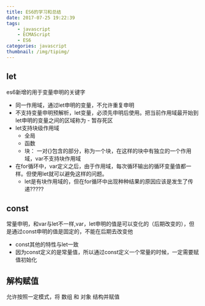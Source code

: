 ```yaml
---
title: ES6的学习和总结
date: 2017-07-25 19:22:39
tags:
	- javascript
    - ECMAScript
    - ES6
categories: javascript
thumbnail: /img/tipimg/
---
```

## let
es6新增的用于变量申明的关键字  

- 同一作用域，通过let申明的变量，不允许重复申明
- 不支持变量申明预解析，let变量，必须先申明后使用。把当前作用域最开始到let申明的变量之间的区域称为 - 暂存死区
- let支持块级作用域
	- 全局
	- 函数
	- 块： 一对{}包含的部分，称为一个块，在这样的块中有独立的一个作用域，var不支持块作用域
- 在for循环中，var定义之后，由于作用域，每次循环输出的循环变量值都一样。但使用let就可以避免这样的问题。
	- let是有块作用域的，但在for循环中出现种种结果的原因应该是发生了传递?????

## const
常量申明，和var与let不一样,var，let申明的值是可以变化的（后期改变的），但是通过const申明的值是固定的，不能在后期去改变他

- const其他的特性与let一致
- 因为const定义的是常量值，所以通过const定义一个常量的时候，一定需要赋值初始化

## 解构赋值
允许按照一定模式，将 数组 和 对象 结构并赋值